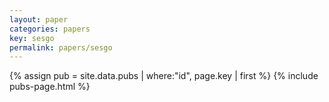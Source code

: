```yaml
---
layout: paper
categories: papers
key: sesgo
permalink: papers/sesgo
---
```


{% assign pub = site.data.pubs | where:"id", page.key | first %}
{% include pubs-page.html %}
